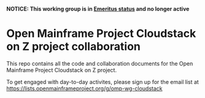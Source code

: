 **NOTICE: This working group is in [Emeritus status](https://tac.openmainframeproject.org/process/lifecycle.html#emeritus-stage) and no longer active**

# Open Mainframe Project Cloudstack on Z project collaboration

This repo contains all the code and collaboration documents for the Open Mainframe Project Cloudstack on Z project.

To get engaged with day-to-day activites, please sign up for the email list at https://lists.openmainframeproject.org/g/omp-wg-cloudstack
